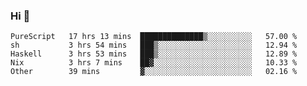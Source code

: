 ### Hi 👋

<!--START_SECTION:waka-->

```text
PureScript   17 hrs 13 mins  ██████████████▒░░░░░░░░░░   57.00 %
sh           3 hrs 54 mins   ███▒░░░░░░░░░░░░░░░░░░░░░   12.94 %
Haskell      3 hrs 53 mins   ███▒░░░░░░░░░░░░░░░░░░░░░   12.89 %
Nix          3 hrs 7 mins    ██▓░░░░░░░░░░░░░░░░░░░░░░   10.33 %
Other        39 mins         ▓░░░░░░░░░░░░░░░░░░░░░░░░   02.16 %
```

<!--END_SECTION:waka-->
